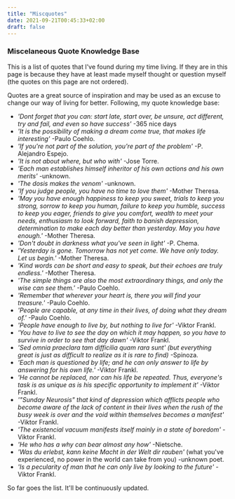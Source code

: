 ```yaml
---
title: "Miscquotes"
date: 2021-09-21T00:45:33+02:00
draft: false
---
```


### Miscelaneous Quote Knowledge Base

This is a list of quotes that I've found during my time living. If they are in this page is because they have at least made myself thought or question myself (the quotes on this page are not ordered).

Quotes are a great source of inspiration and may be used as an excuse to change our way of living for better.
Following, my quote knowledge base:

- *'Dont forget that you can: start late, start over, be unsure, act different, try and fail, and even so have success'* -365 nice days
- *'It is the possibility of making a dream come true, that makes life interesting'* -Paulo Coehlo.
- *'If you're not part of the solution, you're part of the problem'* -P. Alejandro Espejo.
- *'It is not about where, but who with'* -Jose Torre.
- *'Each man establishes himself inheritor of his own actions and his own merits'* -unknown.
- *'The dosis makes the venom'* -unknown.
- *'If you judge people, you have no time to love them'* -Mother Theresa.
- *'May you have enough happiness to keep you sweet, trials to keep you strong, sorrow to keep you human, failure to keep you humble, success to keep you eager, friends to give you comfort, wealth to meet your needs, enthusiasm to look forward, faith to banish depression, determination to make each day better than yesterday. May you have enough.'* -Mother Theresa.
- *'Don't doubt in darkness what you've seen in light'* -P. Chema.
- *'Yesterday is gone. Tomorrow has not yet come. We have only today. Let us begin.'* -Mother Theresa.
- *'Kind words can be short and easy to speak, but their echoes are truly endless.'* -Mother Theresa.
- *'The simple things are also the most extraordinary things, and only the wise can see them.'* -Paulo Coehlo.
- *'Remember that wherever your heart is, there you will find your treasure.'* -Paulo Coehlo.
- *'People are capable, at any time in their lives, of doing what they dream of.'* -Paulo Coehlo.
- *'People have enough to live by, but nothing to live for'* -Viktor Frankl.
- *'You have to live to see the day on which it may happen, so you have to survive in order to see that day dawn'* -Viktor Frankl.
- *'Sed omnia praeclara tam difficilia quam rara sunt' (but everything great is just as difficult to realize as it is rare to find)* -Spinoza.
- *'Each man is questioned by life; and he can only answer to life by answering for his own life.'* -Viktor Frankl.
- *'He cannot be replaced, nor can his life be repeated. Thus, everyone's task is as unique as is his specific opportunity to implement it'* -Viktor Frankl.
- *'"Sunday Neurosis" that kind of depression which afflicts people who become aware of the lack of content in their lives when the rush of the busy week is over and the void within themselves becomes a manifest'* -Viktor Frankl.
- *'The existencial vacuum manifests itself mainly in a state of boredom'* - Viktor Frankl.
- *'He who has a why can bear almost any how'* -Nietsche.
- *'Was du erlebst, kann keine Macht in der Welt dir rauben'* (what you've experienced, no power in the world can take from you) -unknown poet.
- *'Is a pecularity of man that he can only live by looking to the future'* -Viktor Frankl.

So far goes the list. It'll be continuously updated.